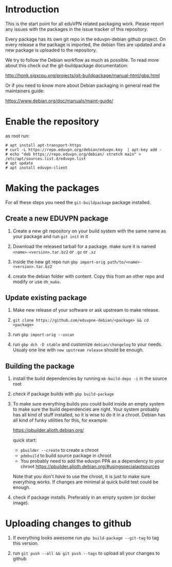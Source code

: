 Introduction
============

This is the start point for all eduVPN related packaging work. Please report any issues with
the packages in the issue tracker of this repository.

Every package has its own git repo in the eduvpn-debian github project. On every release
a the package is imported, the debian files are updated and a new package is uploaded to the repository.

We try to follow the Debian workflow as much as possible. To read more about this check out the
git-buildpackage documentation:

http://honk.sigxcpu.org/projects/git-buildpackage/manual-html/gbp.html

Or if you need to know more about Debian packaging in general read the maintainers guide:

https://www.debian.org/doc/manuals/maint-guide/


Enable the repository
=====================

as root run:

```
# apt install apt-transport-https
# curl -L https://repo.eduvpn.org/debian/eduvpn.key  | apt-key add -
# echo "deb https://repo.eduvpn.org/debian/ stretch main" > /etc/apt/sources.list.d/eduvpn.list
# apt update
# apt install eduvpn-client
```

Making the packages
===================

For all these steps you need the `git-buildpackage` package installed.

Create a new EDUVPN package
---------------------------

1. Create a new git repository on your build system with the same
   name as your package and run `git init` in it

2. Download the released tarball for a package. make sure it is
   named `<name>-<version>.tar.bz2` or `.gz` or `.xz`

3. inside the new git repo run `gbp import-orig path/to/<name>-<version>.tar.bz2`

4. create the debian folder with content. Copy this from an other
   repo and modify or use `dh_make`.


Update existing package
-----------------------

1. Make new release of your software or ask upstream to make release. 

2. `git clone https://github.com/eduvpne-debian/<package> && cd <package>`

3. run `gbp import-orig --uscan`

4. run `gbp dch -D stable` and customize `debian/changelog` to your needs. Usualy one
   line with `new upstream release` should be enough.


Building the package
--------------------

1. install the build dependencies by running `mk-build-deps -i` in the source root

2. check if package builds with `gbp build-package`

3. To make sure everything builds you could build inside an
   empty system to make sure the build dependencies are right. Your
   system probably has all kind of stuff installed, so it is wise to do
   it in a chroot. Debian has all kind of funky utilities for this, for example:

   https://pbuilder.alioth.debian.org/

   quick start:

    * `pbuilder --create` to create a chroot
    * `pdebuild` to build source package in chroot
    * You probably need to add the eduvpn PPA as a dependency to your chroot
      https://pbuilder.alioth.debian.org/#usingspecialaptsources

    Note that you don't *have* to use the chroot, it is just to make sure
    everything works. If changes are minimal al quick build test could be
    enough.

4. check if package installs. Preferably in an empty system (or docker image).


Uploading changes to github
===========================

1. If everything looks awesome run `gbp build-package --git-tag` to
   tag this version.

2. run `git push --all && git push --tags` to upload all your changes to github

